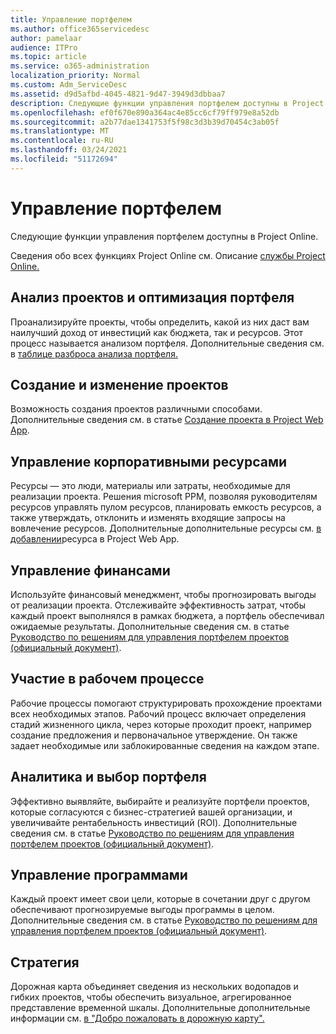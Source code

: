 ```yaml
---
title: Управление портфелем
ms.author: office365servicedesc
author: pamelaar
audience: ITPro
ms.topic: article
ms.service: o365-administration
localization_priority: Normal
ms.custom: Adm_ServiceDesc
ms.assetid: d9d5afbd-4045-4821-9d47-3949d3dbbaa7
description: Следующие функции управления портфелем доступны в Project Online.
ms.openlocfilehash: ef0f670e890a364ac4e85cc6cf79ff979e8a52db
ms.sourcegitcommit: a2b77dae1341753f5f98c3d3b39d70454c3ab05f
ms.translationtype: MT
ms.contentlocale: ru-RU
ms.lasthandoff: 03/24/2021
ms.locfileid: "51172694"
---
```

# <a name="portfolio-management"></a>Управление портфелем

Следующие функции управления портфелем доступны в Project Online.
  
Сведения обо всех функциях Project Online см. Описание [службы Project Online.](project-online-service-description.md)
  
## <a name="analyze-projects-and-optimize-portfolio"></a>Анализ проектов и оптимизация портфеля

Проанализируйте проекты, чтобы определить, какой из них даст вам наилучший доход от инвестиций как бюджета, так и ресурсов. Этот процесс называется анализом портфеля. Дополнительные сведения см. в [таблице разброса анализа портфеля.](https://go.microsoft.com/fwlink/?LinkID=823665&amp;clcid=0x409)
  
## <a name="create-and-edit-projects"></a>Создание и изменение проектов

Возможность создания проектов различными способами. Дополнительные сведения см. в статье [Создание проекта в Project Web App](https://go.microsoft.com/fwlink/?LinkID=746895&amp;clcid=0x409).
  
## <a name="enterprise-resource-management"></a>Управление корпоративными ресурсами

Ресурсы — это люди, материалы или затраты, необходимые для реализации проекта. Решения microsoft PPM, позволяя руководителям ресурсов управлять пулом ресурсов, планировать емкость ресурсов, а также утверждать, отклонить и изменять входящие запросы на вовлечение ресурсов. Дополнительные дополнительные ресурсы см. [в добавлении](https://go.microsoft.com/fwlink/p/?LinkId=271320)ресурса в Project Web App.
  
## <a name="financial-management"></a>Управление финансами

Используйте финансовый менеджмент, чтобы прогнозировать выгоды от реализации проекта. Отслеживайте эффективность затрат, чтобы каждый проект выполнялся в рамках бюджета, а портфель обеспечивал ожидаемые результаты. Дополнительные сведения см. в статье [Руководство по решениям для управления портфелем проектов (официальный документ)](/project/project-server-2013-and-2016).
  
## <a name="participate-in-workflow"></a>Участие в рабочем процессе

Рабочие процессы помогают структурировать прохождение проектами всех необходимых этапов. Рабочий процесс включает определения стадий жизненного цикла, через которые проходит проект, например создание предложения и первоначальное утверждение. Он также задает необходимые или заблокированные сведения на каждом этапе.
  
## <a name="portfolio-analytics-and-selection"></a>Аналитика и выбор портфеля

Эффективно выявляйте, выбирайте и реализуйте портфели проектов, которые согласуются с бизнес-стратегией вашей организации, и увеличивайте рентабельность инвестиций (ROI). Дополнительные сведения см. в статье [Руководство по решениям для управления портфелем проектов (официальный документ)](/project/project-server-2013-and-2016).
  
## <a name="program-management"></a>Управление программами

Каждый проект имеет свои цели, которые в сочетании друг с другом обеспечивают прогнозируемые выгоды программы в целом. Дополнительные сведения см. в статье [Руководство по решениям для управления портфелем проектов (официальный документ)](/project/project-server-2013-and-2016).
  
## <a name="roadmap"></a>Стратегия

Дорожная карта объединяет сведения из нескольких водопадов и гибких проектов, чтобы обеспечить визуальное, агрегированное представление временной шкалы. Дополнительные дополнительные информации см. [в "Добро пожаловать в дорожную карту".](https://support.office.com/article/video-welcome-to-roadmap-57764149-51b8-468f-a50d-9ea6a4fd835a)